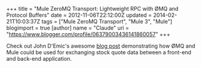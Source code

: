 +++
title = "Mule ZeroMQ Transport: Lightweight RPC with ØMQ and Protocol Buffers"
date = 2012-11-06T22:12:00Z
updated = 2014-02-21T10:03:37Z
tags = ["Mule ZeroMQ Transport", "Mule 3", "Mule"]
blogimport = true 
[author]
	name = "Claude"
	uri = "https://www.blogger.com/profile/06379003436141860057"
+++

Check out John D'Emic's awesome&nbsp;<a href="http://blogs.mulesoft.org/lightweight-rpc-with-%C3%B8mq-and-protocol-buffers/" target="_blank">blog post</a> demonstrating how&nbsp;ØMQ and Mule could be used for exchanging stock quote data between a front-end and back-end application.<br /><br />
